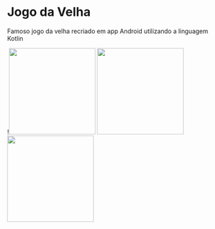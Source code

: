 # Jogo da Velha
Famoso jogo da velha recriado em app Android utilizando a linguagem Kotlin


 !<img src="https://user-images.githubusercontent.com/101990417/201422767-7e3f63bf-bc25-4acc-95c9-e405e40df211.jpeg" width="200px"/>
 <img src="https://user-images.githubusercontent.com/101990417/201422766-cd386b63-87a6-4244-84d7-c049229b7e71.jpeg" width="200px"/>
 <img src="https://user-images.githubusercontent.com/101990417/201422762-76bd8724-8e86-4dcb-8ae6-4719e0f61495.jpeg" width="200px"/>


